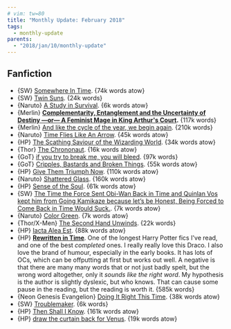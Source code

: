 ```yaml
---
# vim: tw=80
title: "Monthly Update: February 2018"
tags:
  - monthly-update
parents:
  - "2018/jan/10/monthly-update"
---
```


## Fanfiction

 - {SW} [Somewhere In Time](https://archiveofourown.org/works/11113119). {74k words atow}
 - {SW} [Twin Suns](https://archiveofourown.org/works/10843560). {24k words}
 - {Naruto} [A Study in Survival](https://archiveofourown.org/works/12299313). {6k words atow}
 - {Merlin} **[Complementarity, Entanglement and the Uncertainty of Destiny —or— A Feminist Mage in King Arthur's Court](https://archiveofourown.org/works/7755808).** {117k words}
 - {Merlin} [And like the cycle of the year, we begin again](https://archiveofourown.org/works/6092269). {210k words}
 - {Naruto} [Time Flies Like An Arrow](https://archiveofourown.org/works/12668358). {45k words atow}
 - {HP} [The Scathing Saviour of the Wizarding World](https://archiveofourown.org/works/6394219). {34k words atow}
 - {Thor} [The Chrononaut](https://archiveofourown.org/works/12822624). {16k words atow}
 - {GoT} [if you try to break me, you will bleed](https://archiveofourown.org/works/8102932). {97k words}
 - {GoT} [Cripples, Bastards and Broken Things](https://archiveofourown.org/works/11743071). {55k words atow}
 - {HP} [Give Them Triumph Now](https://archiveofourown.org/works/7697920). {110k words atow}
 - {Naruto} [Shattered Glass](https://archiveofourown.org/works/8892235). {160k words atow}
 - {HP} [Sense of the Soul](https://archiveofourown.org/works/10842981). {61k words atow}
 - {SW} [The Time the Force Sent Obi-Wan Back in Time and Quinlan Vos kept him from Going Kamikaze because let’s be Honest, Being Forced to Come Back in Time Would Suck.](https://archiveofourown.org/works/10544868). {7k words atow}
 - {Naruto} [Color Green](https://archiveofourown.org/works/13301145). {7k words atow}
 - {Thor/X-Men} [The Second Hand Unwinds](https://archiveofourown.org/works/10729617). {22k words}
 - {HP} [Iacta Alea Est](https://archiveofourown.org/works/11491209). {88k words atow}
 - {HP} **[Rewritten in Time](https://archiveofourown.org/series/48618)**. One of the longest Harry Potter fics I've read, and one of the best _completed_ ones. I really really love this Draco. I also love the brand of humour, especially in the early books. It has lots of OCs, which can be offputting at first but works out well. A negative is that there are many many words that or not just badly spelt, but the wrong word altogether, only it _sounds like the right word_. My hypothesis is the author is slightly dyslexic, but who knows. That can cause some pause in the reading, but the reading is worth it. {585k words}
 - {Neon Genesis Evangelion} [Doing It Right This Time](https://archiveofourown.org/works/5671597). {38k words atow}
 - {SW} [Troublemaker](https://archiveofourown.org/works/13166286). {6k words}
 - {HP} [Then Shall I Know](https://archiveofourown.org/works/12946575). {161k words atow}
 - {HP} [draw the curtain back for Venus](https://archiveofourown.org/works/13233282). {19k words atow}
